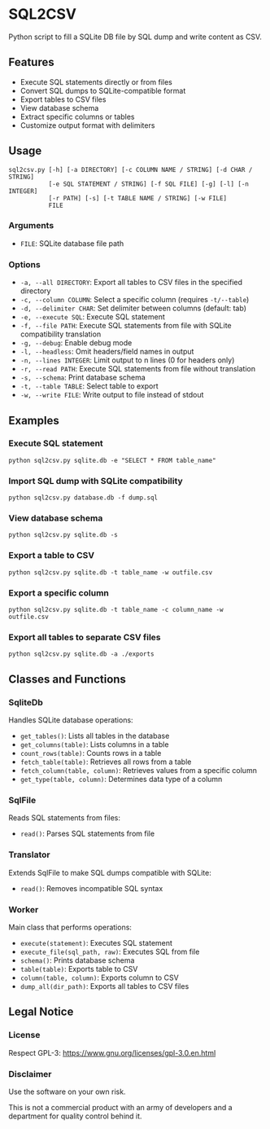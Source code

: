 # SQL2CSV

Python script to fill a SQLite DB file by SQL dump and write content as CSV.

## Features

- Execute SQL statements directly or from files
- Convert SQL dumps to SQLite-compatible format
- Export tables to CSV files
- View database schema
- Extract specific columns or tables
- Customize output format with delimiters

## Usage

```
sql2csv.py [-h] [-a DIRECTORY] [-c COLUMN NAME / STRING] [-d CHAR / STRING]
           [-e SQL STATEMENT / STRING] [-f SQL FILE] [-g] [-l] [-n INTEGER]
           [-r PATH] [-s] [-t TABLE NAME / STRING] [-w FILE]
           FILE
```

### Arguments

- `FILE`: SQLite database file path

### Options

- `-a, --all DIRECTORY`: Export all tables to CSV files in the specified directory
- `-c, --column COLUMN`: Select a specific column (requires `-t/--table`)
- `-d, --delimiter CHAR`: Set delimiter between columns (default: tab)
- `-e, --execute SQL`: Execute SQL statement
- `-f, --file PATH`: Execute SQL statements from file with SQLite compatibility translation
- `-g, --debug`: Enable debug mode
- `-l, --headless`: Omit headers/field names in output
- `-n, --lines INTEGER`: Limit output to n lines (0 for headers only)
- `-r, --read PATH`: Execute SQL statements from file without translation
- `-s, --schema`: Print database schema
- `-t, --table TABLE`: Select table to export
- `-w, --write FILE`: Write output to file instead of stdout

## Examples

### Execute SQL statement
```
python sql2csv.py sqlite.db -e "SELECT * FROM table_name"
```

### Import SQL dump with SQLite compatibility
```
python sql2csv.py database.db -f dump.sql
```

### View database schema
```
python sql2csv.py sqlite.db -s
```

### Export a table to CSV
```
python sql2csv.py sqlite.db -t table_name -w outfile.csv
```

### Export a specific column
```
python sql2csv.py sqlite.db -t table_name -c column_name -w outfile.csv
```

### Export all tables to separate CSV files
```
python sql2csv.py sqlite.db -a ./exports
```

## Classes and Functions

### SqliteDb
Handles SQLite database operations:
- `get_tables()`: Lists all tables in the database
- `get_columns(table)`: Lists columns in a table
- `count_rows(table)`: Counts rows in a table
- `fetch_table(table)`: Retrieves all rows from a table
- `fetch_column(table, column)`: Retrieves values from a specific column
- `get_type(table, column)`: Determines data type of a column

### SqlFile
Reads SQL statements from files:
- `read()`: Parses SQL statements from file

### Translator
Extends SqlFile to make SQL dumps compatible with SQLite:
- `read()`: Removes incompatible SQL syntax

### Worker
Main class that performs operations:
- `execute(statement)`: Executes SQL statement
- `execute_file(sql_path, raw)`: Executes SQL from file
- `schema()`: Prints database schema
- `table(table)`: Exports table to CSV
- `column(table, column)`: Exports column to CSV
- `dump_all(dir_path)`: Exports all tables to CSV files

## Legal Notice

### License
Respect GPL-3: https://www.gnu.org/licenses/gpl-3.0.en.html

### Disclaimer
Use the software on your own risk.

This is not a commercial product with an army of developers and a department for quality control behind it.
